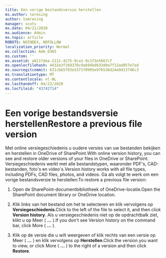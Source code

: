 ```yaml
---
title: Een vorige bestandsversie herstellen
ms.author: toresing
author: tomresing
manager: scotv
ms.date: 04/21/2020
ms.audience: Admin
ms.topic: article
ROBOTS: NOINDEX, NOFOLLOW
localization_priority: Normal
ms.collection: Adm_O365
ms.custom: ''
ms.assetid: a8117dea-2111-4275-9ca1-9c1f3e5667cf
ms.openlocfilehash: 4432e3f169378c9a694bd633d0a7f12ad057e7ad
ms.sourcegitcommit: 631cbb5f03e5371f0995e976536d24e9d13746c3
ms.translationtype: MT
ms.contentlocale: nl-NL
ms.lasthandoff: 04/22/2020
ms.locfileid: "43742714"
---
```

# <a name="restore-a-previous-file-version"></a><span data-ttu-id="92018-102">Een vorige bestandsversie herstellen</span><span class="sxs-lookup"><span data-stu-id="92018-102">Restore a previous file version</span></span>

<span data-ttu-id="92018-103">Met online versiegeschiedenis u oudere versies van uw bestanden bekijken en herstellen in OneDrive of SharePoint.</span><span class="sxs-lookup"><span data-stu-id="92018-103">With online version history, you can see and restore older versions of your files in OneDrive or SharePoint.</span></span> <span data-ttu-id="92018-104">Versiegeschiedenis werkt met alle bestandstypen, waaronder PDF's, CAD-bestanden, foto's en video's.</span><span class="sxs-lookup"><span data-stu-id="92018-104">Version history works with all file types, including PDFs, CAD files, photos, and videos.</span></span> <span data-ttu-id="92018-105">Ga als volgt te werk om een vorige bestandsversie te herstellen:</span><span class="sxs-lookup"><span data-stu-id="92018-105">To restore a previous file version:</span></span>
  
1. <span data-ttu-id="92018-106">Open de SharePoint-documentbibliotheek of OneDrive-locatie.</span><span class="sxs-lookup"><span data-stu-id="92018-106">Open the SharePoint document library or OneDrive location.</span></span>
    
2. <span data-ttu-id="92018-107">Klik links van het bestand om het te selecteren en klik vervolgens op **Versiegeschiedenis**.</span><span class="sxs-lookup"><span data-stu-id="92018-107">Click to the left of the file to select it, and then click **Version history**.</span></span> <span data-ttu-id="92018-108">Als u versiegeschiedenis niet op de opdrachtbalk ziet, klikt u op Meer ( **...** ).</span><span class="sxs-lookup"><span data-stu-id="92018-108">If you don't see Version history on the command bar, click More ( **...** ).</span></span> 
    
3. <span data-ttu-id="92018-109">Klik op de versie die u wilt weergeven of klik rechts van een versie op Meer ( **...** ) en klik vervolgens op **Herstellen**.</span><span class="sxs-lookup"><span data-stu-id="92018-109">Click the version you want to view, or click More ( **...** ) to the right of a version and then click **Restore**.</span></span>
    

